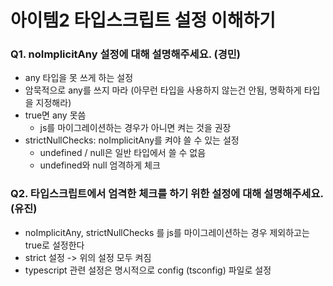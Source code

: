 # 아이템2 타입스크립트 설정 이해하기

### Q1. noImplicitAny 설정에 대해 설명해주세요. (경민)
- any 타입을 못 쓰게 하는 설정
- 암묵적으로 any를 쓰지 마라 (아무런 타입을 사용하지 않는건 안됨, 명확하게 타입을 지정해라)
- true면 any 못씀 
  - js를 마이그레이션하는 경우가 아니면 켜는 것을 권장
- strictNullChecks: noImplicitAny를 켜야 쓸 수 있는 설정
  - undefined / null은 일반 타입에서 쓸 수 없음
  - undefined와 null 엄격하게 체크

### Q2. 타입스크립트에서 엄격한 체크를 하기 위한 설정에 대해 설명해주세요. (유진)
- noImplicitAny, strictNullChecks 를 js를 마이그레이션하는 경우 제외하고는 true로 설정한다
- strict 설정 -> 위의 설정 모두 켜짐
- typescript 관련 설정은 명시적으로 config (tsconfig) 파일로 설정
